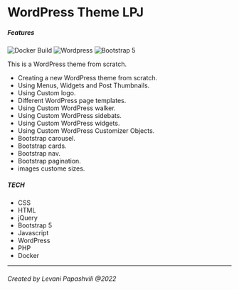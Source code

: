 # WordPress Theme LPJ

##### Features

![Docker Build](https://img.shields.io/badge/Docker-00b6f0.svg)
![Wordpress](https://img.shields.io/badge/-WordPress-informational.svg)
![Bootstrap 5](https://img.shields.io/badge/5-Bootstrap-blueviolet)

This is a WordPress theme from scratch.

- Creating a new WordPress theme from scratch.
- Using Menus, Widgets and Post Thumbnails.
- Using Custom logo.
- Different WordPress page templates.
- Using Custom WordPress walker.
- Using Custom WordPress sidebats.
- Using Custom WordPress widgets.
- Using Custom WordPress Customizer Objects.
- Bootstrap carousel.
- Bootstrap cards.
- Bootstrap nav.
- Bootstrap pagination.
- images custome sizes.


##### TECH

- CSS
- HTML
- jQuery
- Bootstrap 5
- Javascript
- WordPress
- PHP
- Docker
 

<hr>

###### Created by Levani Papashvili @2022

<!-- ### To access phpmyadmin, go to http://localhost:8080/ Username: root Password: somewordpress -->
<!-- ### To access wordpress, go to http://localhost Username: admin Password: admin -->
